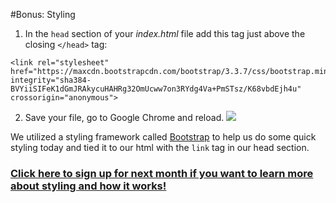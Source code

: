 #Bonus: Styling

1. In the `head` section of your _index.html_ file add this tag just above the closing `</head>` tag:
```
<link rel="stylesheet" href="https://maxcdn.bootstrapcdn.com/bootstrap/3.3.7/css/bootstrap.min.css" integrity="sha384-BVYiiSIFeK1dGmJRAkycuHAHRg32OmUcww7on3RYdg4Va+PmSTsz/K68vbdEjh4u" crossorigin="anonymous">
```

2. Save your file, go to Google Chrome and reload.
![](https://media.giphy.com/media/12QipzuBuU90Gs/giphy.gif)
    
    
We utilized a styling framework called [Bootstrap](http://getbootstrap.com/) to help us do some quick styling today and tied it to our html with the `link` tag in our head section.  

### [**Click here to sign up for next month if you want to learn more about styling and how it works!**](https://www.eventbrite.com/e/coding-cocktails-introduction-to-css-tickets-39470123201?aff=es2)
